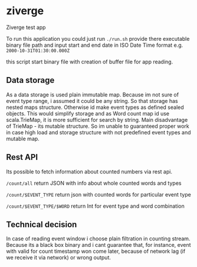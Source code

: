 # ziverge
Ziverge test app

To run this application you could just run `./run.sh` provide there executable binary file path and input start and end date in ISO Date Time format e.g. `2000-10-31T01:30:00.000Z`

this script start binary file with creation of buffer file for app reading. 

## Data storage
As a data storage is used plain immutable map. Because im not sure of event type range, i assumed it could be any string.
So that storage has nested maps structure. Otherwise id make event types as defined sealed objects. 
This would simplify storage and as Word count map id use scala.TrieMap, it is more sufficient for search by string. 
Main disadvantage of TrieMap - its mutable structure. So im unable to guaranteed proper work in case high load and storage structure with not predefined event types and mutable map.

## Rest API

Its possible to fetch information about counted numbers via rest api.

`/count/all`  return JSON with info about whole counted words and types

`/count/$EVENT_TYPE` return json with counted words for particular event type

`/count/$EVENT_TYPE/$WORD` return Int for event type and word combination

## Technical decision
In case of reading event window i choose plain filtration in counting stream. Because its a black box binary and i cant guarantee that, for instance, event with valid for count timestamp won come later, because of network lag (if we receive it via network) or wrong output.
